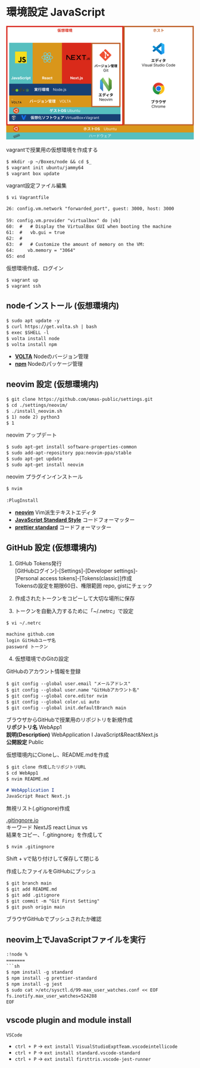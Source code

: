 # 環境設定 JavaScript 

![JavaScript環境](../assets/JSFrist_Environment.png)


vagrantで授業用の仮想環境を作成する
``` terminal
$ mkdir -p ~/Boxes/node && cd $_
$ vagrant init ubuntu/jammy64
$ vagrant box update
```

vagrant設定ファイル編集
``` terminal
$ vi Vagrantfile
```

``` Vagrantfile
26: config.vm.network "forwarded_port", guest: 3000, host: 3000

59: config.vm.provider "virtualbox" do |vb|
60:  #   # Display the VirtualBox GUI when booting the machine
61:  #   vb.gui = true
62:  #
63:  #   # Customize the amount of memory on the VM:
64:     vb.memory = "3064"
65: end
```

仮想環境作成、ログイン
``` terminal
$ vagrant up
$ vagrant ssh
```


## nodeインストール (仮想環境内)

``` terminal
$ sudo apt update -y
$ curl https://get.volta.sh | bash
$ exec $SHELL -l
$ volta install node
$ volta install npm
```
* **[VOLTA](https://volta.sh/)** Nodeのバージョン管理  
* **[npm](https://www.npmjs.com/)** Nodeのパッケージ管理  

## neovim 設定 (仮想環境内)

``` terminal
$ git clone https://github.com/omas-public/settings.git
$ cd ./settings/neovim/
$ ./install_neovim.sh
$ 1) node 2) python3
$ 1
```

neovim アップデート
```
$ sudo apt-get install software-properties-common
$ sudo add-apt-repository ppa:neovim-ppa/stable
$ sudo apt-get update
$ sudo apt-get install neovim
```


neovim プラグインインストール
```
$ nvim

:PlugInstall

```

* **[neovim](https://neovim.io/)** Vim派生テキストエディタ  
* **[JavaScript Standard Style](https://standardjs.com/readme-ja)** コードフォーマッター  
* **[prettier standard](https://www.npmjs.com/package/prettier-standard)** コードフォーマッター  


## GitHub 設定 (仮想環境内)

1. GitHub Tokens発行  
    [GitHubログイン]-[Settings]-[Developer settings]-  
    [Personal access tokens]-[Tokens(classic)]作成  
    Tokensの設定を期限60日、権限範囲 repo, gistにチェック  

2. 作成されたトークンをコピーして大切な場所に保存

3. トークンを自動入力するために「~/.netrc」で設定  
```
$ vi ~/.netrc
```

``` .netrc
machine github.com
login GitHubユーザ名
password トークン
```

4. 仮想環境でのGitの設定

GitHubのアカウント情報を登録
``` terminal
$ git config --global user.email "メールアドレス"
$ git config --global user.name "GitHubアカウント名"
$ git config --global core.editor nvim
$ git config --global color.ui auto
$ git config --global init.defaultBranch main
```

ブラウザからGitHubで授業用のリポジトリを新規作成  
**リポジトリ名** WebApp1  
**説明(Description)** WebApplication I JavaScript&React&Next.js  
**公開設定** Public  

仮想環境内にCloneし、README.mdを作成
``` terminal
$ git clone 作成したリポジトリURL
$ cd WebApp1
$ nvim README.md
```

``` README.md
# WebApplication I
JavaScript React Next.js
```

無視リスト(.gitignore)作成

[.gitingnore.io](https://www.toptal.com/developers/gitignore)  
キーワード NextJS react Linux vs  
結果をコピー、「.gitingnore」を作成して  
``` terminal
$ nvim .gitingnore
```
Shift + vで貼り付けして保存して閉じる

作成したファイルをGitHubにプッシュ
``` terminal
$ git branch main
$ git add README.md
$ git add .gitignore
$ git commit -m "Git First Setting"
$ git push origin main
```

ブラウザGitHubでプッシュされたか確認

## neovim上でJavaScriptファイルを実行
```neovim
:!node %
=======
```sh
$ npm install -g standard
$ npm install -g prettier-standard
$ npm install -g jest
$ sudo cat >/etc/sysctl.d/99-max_user_watches.conf << EOF
fs.inotify.max_user_watches=524288
EOF
```

## vscode plugin and module install

```VSCode```

- `ctrl + P` -> `ext install VisualStudioExptTeam.vscodeintellicode`
- `ctrl + P` -> `ext install standard.vscode-standard`
- `ctrl + P` -> `ext install firsttris.vscode-jest-runner`
